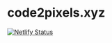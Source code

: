 # code2pixels.xyz

[![Netlify Status](https://api.netlify.com/api/v1/badges/3e1e9995-f313-4fca-8e68-9eae6ebe74a3/deploy-status)](https://app.netlify.com/sites/zippy-axolotl-f3e03e/deploys)